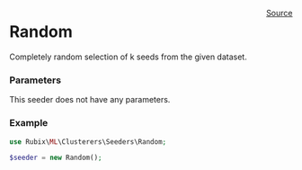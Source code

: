 <p><span style="float:right;"><a href="https://github.com/RubixML/RubixML/blob/master/src/Clusterers/Seeders/Random.php">Source</a></span></p>

# Random
Completely random selection of k seeds from the given dataset.

### Parameters
This seeder does not have any parameters.

### Example
```php
use Rubix\ML\Clusterers\Seeders\Random;

$seeder = new Random();
```